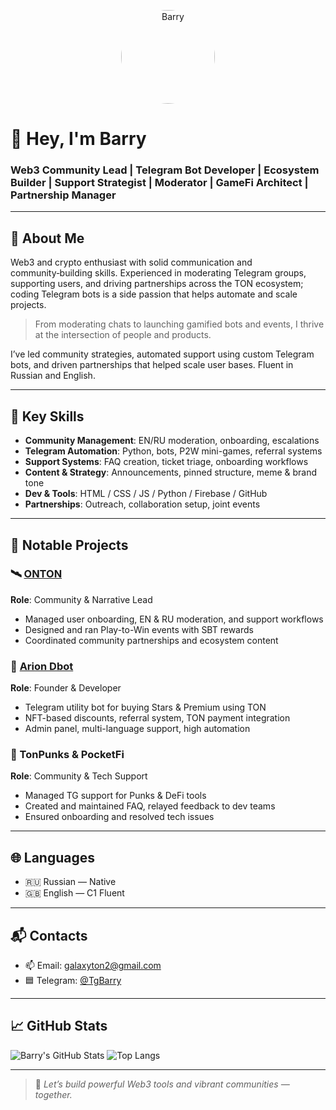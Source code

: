 <p align="center">
  <img src="https://avatars.githubusercontent.com/galaton2" width="150" style="border-radius:50%;" alt="Barry" />
</p>

# 👋 Hey, I'm Barry

### Web3 Community Lead | Telegram Bot Developer | Ecosystem Builder | Support Strategist | Moderator | GameFi Architect | Partnership Manager


---

## 🧠 About Me

Web3 and crypto enthusiast with solid communication and community‑building
skills. Experienced in moderating Telegram groups, supporting users, and driving
partnerships across the TON ecosystem; coding Telegram bots is a side passion
that helps automate and scale projects.

> From moderating chats to launching gamified bots and events, I thrive at the intersection of people and products.

I’ve led community strategies, automated support using custom Telegram bots, and driven partnerships that helped scale user bases. Fluent in Russian and English.

---

## 🔧 Key Skills

- **Community Management**: EN/RU moderation, onboarding, escalations
- **Telegram Automation**: Python, bots, P2W mini-games, referral systems
- **Support Systems**: FAQ creation, ticket triage, onboarding workflows
- **Content & Strategy**: Announcements, pinned structure, meme & brand tone
- **Dev & Tools**: HTML / CSS / JS / Python / Firebase / GitHub
- **Partnerships**: Outreach, collaboration setup, joint events

---

## 🚀 Notable Projects

### 🛰️ [ONTON](https://t.me/ontonlive)
**Role**: Community & Narrative Lead
- Managed user onboarding, EN & RU moderation, and support workflows
- Designed and ran Play-to-Win events with SBT rewards
- Coordinated community partnerships and ecosystem content

### 🧠 [Arion Dbot](https://t.me/Arion_dbot)
**Role**: Founder & Developer
- Telegram utility bot for buying Stars & Premium using TON
- NFT-based discounts, referral system, TON payment integration
- Admin panel, multi-language support, high automation

### 🧩 TonPunks & PocketFi
**Role**: Community & Tech Support
- Managed TG support for Punks & DeFi tools
- Created and maintained FAQ, relayed feedback to dev teams
- Ensured onboarding and resolved tech issues

---

## 🌐 Languages

- 🇷🇺 Russian — Native
- 🇬🇧 English — C1 Fluent

---

## 📬 Contacts

- 📫 Email: galaxyton2@gmail.com
- 🟦 Telegram: [@TgBarry](https://t.me/TgBarry)

---

## 📈 GitHub Stats

![Barry's GitHub Stats](https://github-readme-stats.vercel.app/api?username=your-username-here&show_icons=true&theme=tokyonight&count_private=true)
![Top Langs](https://github-readme-stats.vercel.app/api/top-langs/?username=your-username-here&layout=compact&theme=tokyonight)

---

> 💬 *Let’s build powerful Web3 tools and vibrant communities — together.*
